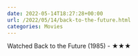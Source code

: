 ```yaml
---
date: 2022-05-14T18:27:28+00:00
url: /2022/05/14/back-to-the-future.html
categories: Movies
---
```

Watched Back to the Future (1985) - ★★★




